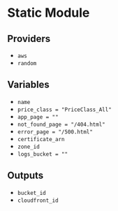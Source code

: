 # Static Module

## Providers

- `aws`
- `random`

## Variables

- `name`
- `price_class = "PriceClass_All"`
- `app_page = ""`
- `not_found_page = "/404.html"`
- `error_page = "/500.html"`
- `certificate_arn`
- `zone_id`
- `logs_bucket = ""`

## Outputs

- `bucket_id`
- `cloudfront_id`
